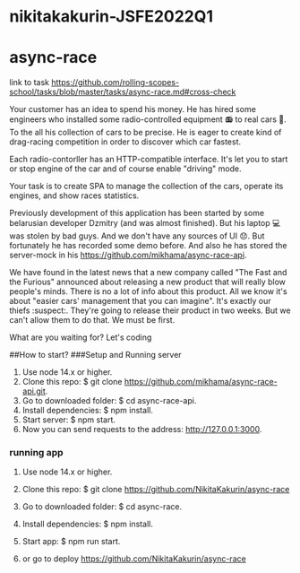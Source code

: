 # nikitakakurin-JSFE2022Q1
# async-race
link to task https://github.com/rolling-scopes-school/tasks/blob/master/tasks/async-race.md#cross-check

Your customer has an idea to spend his money. He has hired some engineers who installed some radio-controlled equipment 📻 to real cars 🚗. To the all his collection of cars to be precise. He is eager to create kind of drag-racing competition in order to discover which car fastest.

Each radio-contorller has an HTTP-compatible interface. It's let you to start or stop engine of the car and of course enable "driving" mode.

Your task is to create SPA to manage the collection of the cars, operate its engines, and show races statistics.

Previously development of this application has been started by some belarusian developer Dzmitry (and was almost finished). But his laptop 💻 was stolen by bad guys. And we don't have any sources of UI 😞. But fortunately he has recorded some demo before. And also he has stored the server-mock in his https://github.com/mikhama/async-race-api.

We have found in the latest news that a new company called "The Fast and the Furious" announced about releasing a new product that will really blow people's minds. There is no a lot of info about this product. All we know it's about "easier cars' management that you can imagine". It's exactly our thiefs :suspect:. They're going to release their product in two weeks. But we can't allow them to do that. We must be first.

What are you waiting for? Let's coding

##How to start?
###Setup and Running server
1. Use node 14.x or higher.
2. Clone this repo: $ git clone https://github.com/mikhama/async-race-api.git.
3. Go to downloaded folder: $ cd async-race-api.
4. Install dependencies: $ npm install.
5. Start server: $ npm start.
6. Now you can send requests to the address: http://127.0.0.1:3000.

### running app
1. Use node 14.x or higher.
2. Clone this repo: $ git clone https://github.com/NikitaKakurin/async-race
3. Go to downloaded folder: $ cd async-race.
4. Install dependencies: $ npm install.
5. Start app: $ npm run start.

6. or go to deploy https://github.com/NikitaKakurin/async-race
